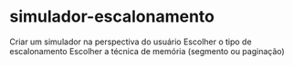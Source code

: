 # simulador-escalonamento

Criar um simulador na perspectiva do usuário
Escolher o tipo de escalonamento
Escolher a técnica de memória (segmento ou paginação)
